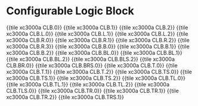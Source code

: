 # Configurable Logic Block

{{tile xc3000a CLB.0}}
{{tile xc3000a CLB.1}}
{{tile xc3000a CLB.2}}
{{tile xc3000a CLB.L.0}}
{{tile xc3000a CLB.L.1}}
{{tile xc3000a CLB.L.2}}
{{tile xc3000a CLB.R.0}}
{{tile xc3000a CLB.R.1}}
{{tile xc3000a CLB.R.2}}
{{tile xc3000a CLB.R.3}}
{{tile xc3000a CLB.B.0}}
{{tile xc3000a CLB.B.1}}
{{tile xc3000a CLB.B.2}}
{{tile xc3000a CLB.BL.0}}
{{tile xc3000a CLB.BL.1}}
{{tile xc3000a CLB.BL.2}}
{{tile xc3000a CLB.BLS.2}}
{{tile xc3000a CLB.BR.0}}
{{tile xc3000a CLB.BRS.0}}
{{tile xc3000a CLB.T.0}}
{{tile xc3000a CLB.T.1}}
{{tile xc3000a CLB.T.2}}
{{tile xc3000a CLB.TS.0}}
{{tile xc3000a CLB.TS.1}}
{{tile xc3000a CLB.TS.2}}
{{tile xc3000a CLB.TL.0}}
{{tile xc3000a CLB.TL.1}}
{{tile xc3000a CLB.TL.2}}
{{tile xc3000a CLB.TLS.0}}
{{tile xc3000a CLB.TR.0}}
{{tile xc3000a CLB.TR.1}}
{{tile xc3000a CLB.TR.2}}
{{tile xc3000a CLB.TRS.1}}
